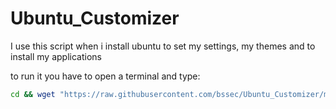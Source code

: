 # Ubuntu_Customizer
I use this script when i install ubuntu to set my settings, my themes and to install my applications


to run it you have to open a terminal and type:

```bash
cd && wget "https://raw.githubusercontent.com/bssec/Ubuntu_Customizer/master/installer.sh" && ./install.sh
```
